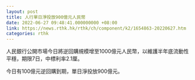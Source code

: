 ```yaml
---
layout: post
title: 人行單日淨投放900億元人民幣
date: 2022-06-27 09:48:41.000000000 +08:00
link: https://news.rthk.hk/rthk/ch/component/k2/1654863-20220627.htm
categories: rthk
---
```


人民銀行公開市場今日將逆回購規模增至1000億元人民幣，以維護半年底流動性平穩，期限7日，中標利率2.1厘。

今日有100億元逆回購到期，單日淨投放900億元。
